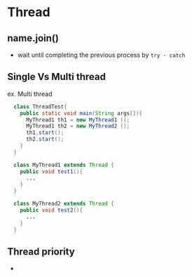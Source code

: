 # Thread

## name.join()
  - wait until completing the previous process by `try - catch `


## Single Vs Multi thread
ex. Multi thread
  
  ```java
    class ThreadTest{
      public static void main(String args[]){
        MyThread1 th1 = new MyThread1 ();
        MyThread1 th2 = new MyThread2 ();
        th1.start();
        th2.start();
      }
    }

    class MyThread1 extends Thread {
      public void test1(){
        ...
      }
    }

    class MyThread2 extends Thread {
      public void test2(){
        ...
      }
    }
  ```

## Thread priority

- 
